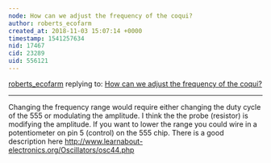 ```yaml
---
node: How can we adjust the frequency of the coqui?
author: roberts_ecofarm
created_at: 2018-11-03 15:07:14 +0000
timestamp: 1541257634
nid: 17467
cid: 23289
uid: 556121
---
```




[roberts_ecofarm](../profile/roberts_ecofarm) replying to: [How can we adjust the frequency of the coqui?](../notes/liz/11-02-2018/how-can-we-adjust-the-frequency-of-the-coqui)

----
Changing the frequency range would require either changing the duty cycle of the 555 or modulating the amplitude.  I think the the probe (resistor) is modifying the amplitude.  If you want to lower the range you could wire in a potentiometer on pin 5 (control) on the 555 chip.  There is a good description here http://www.learnabout-electronics.org/Oscillators/osc44.php